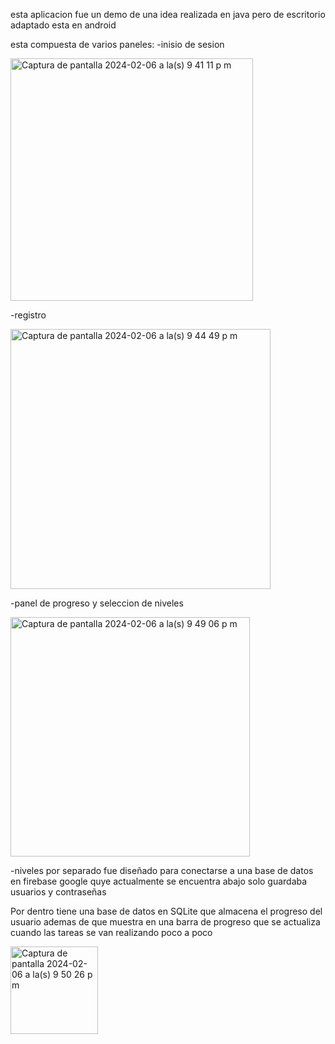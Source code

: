 esta aplicacion fue un demo de una idea realizada en java pero de escritorio adaptado esta en android 


esta compuesta de varios paneles:
-inisio de sesion

<img width="388" alt="Captura de pantalla 2024-02-06 a la(s) 9 41 11 p m" src="https://github.com/ValenciaCruzLuisDaniel/ABC.Chikis/assets/70787213/2ef35f3d-f65a-4970-b0d9-b434ae38414e">

-registro

<img width="416" alt="Captura de pantalla 2024-02-06 a la(s) 9 44 49 p m" src="https://github.com/ValenciaCruzLuisDaniel/ABC.Chikis/assets/70787213/6cabb264-28c6-47dd-922f-fc11fe3ba506">

-panel de progreso y seleccion de niveles

<img width="383" alt="Captura de pantalla 2024-02-06 a la(s) 9 49 06 p m" src="https://github.com/ValenciaCruzLuisDaniel/ABC.Chikis/assets/70787213/072f6140-30da-4e33-8049-ba77a437beea">

-niveles por separado
fue diseñado para conectarse a una base de datos en firebase google quye actualmente se encuentra abajo
solo guardaba usuarios y contraseñas

Por dentro tiene una base de datos en SQLite que almacena el progreso del usuario ademas de que muestra en una barra de progreso que se actualiza cuando las tareas se van realizando poco a poco

<img width="140" alt="Captura de pantalla 2024-02-06 a la(s) 9 50 26 p m" src="https://github.com/ValenciaCruzLuisDaniel/ABC.Chikis/assets/70787213/347c0895-6817-4896-89ca-f68c49c3f9bc">

